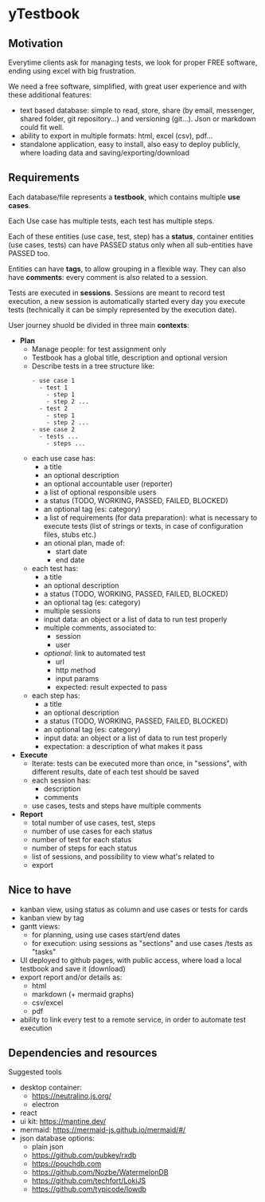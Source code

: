 # yTestbook

## Motivation

Everytime clients ask for managing tests, we look for proper FREE software, ending using excel with big frustration.

We need a free software, simplified, with great user experience and with these additional features:

- text based database: simple to read, store, share (by email, messenger, shared folder, git repository...) and versioning (git...). Json or markdown could fit well.
- ability to export in multiple formats: html, excel (csv), pdf...
- standalone application, easy to install, also easy to deploy publicly, where loading data and saving/exporting/download

## Requirements

Each database/file represents a **testbook**, which contains multiple **use cases**.

Each Use case has multiple tests, each test has multiple steps.

Each of these entities (use case, test, step) has a **status**, container entities (use cases, tests) can have PASSED status only when all sub-entities have PASSED too.

Entities can have **tags**, to allow grouping in a flexible way. They can also have **comments**: every comment is also related to a session.

Tests are executed in **sessions**. Sessions are meant to record test execution, a new session is automatically started every day you execute tests (technically it can be simply represented by the execution date).

User journey shuold be divided in three main **contexts**:

- **Plan**
  - Manage people: for test assignment only
  - Testbook has a global title, description and optional version
  - Describe tests in a tree structure like:
    ```
    - use case 1
      - test 1
        - step 1
        - step 2 ...
      - test 2
        - step 1
        - step 2 ...
    - use case 2
      - tests ...
        - steps ...
    ```
  - each use case has:
    - a title
    - an optional description
    - an optional accountable user (reporter)
    - a list of optional responsible users
    - a status (TODO, WORKING, PASSED, FAILED, BLOCKED)
    - an optional tag (es: category)
    - a list of requirements (for data preparation): what is necessary to execute tests (list of strings or texts, in case of configuration files, stubs etc.)
    - an otional plan, made of:
      - start date
      - end date
  - each test has:
    - a title
    - an optional description
    - a status (TODO, WORKING, PASSED, FAILED, BLOCKED)
    - an optional tag (es: category)
    - multiple sessions
    - input data: an object or a list of data to run test properly
    - multiple comments, associated to:
      - session
      - user
    - *optional*: link to automated test
      - url
      - http method
      - input params
      - expected: result expected to pass
  - each step has:
    - a title
    - an optional description
    - a status (TODO, WORKING, PASSED, FAILED, BLOCKED)
    - an optional tag (es: category)
    - input data: an object or a list of data to run test properly
    - expectation: a description of what makes it pass
- **Execute**
  - Iterate: tests can be executed more than once, in "sessions", with different results, date of each test should be saved
  - each session has:
    - description
    - comments
  - use cases, tests and steps have multiple comments
- **Report**
  - total number of use cases, test, steps
  - number of use cases for each status
  - number of test for each status
  - number of steps for each status
  - list of sessions, and possibility to view what's related to
  - export

## Nice to have

- kanban view, using status as column and use cases or tests for cards
- kanban view by tag
- gantt views: 
  - for planning, using use cases start/end dates
  - for execution: using sessions as "sections" and use cases /tests as "tasks"
- UI deployed to github pages, with public access, where load a local testbook and save it (download)
- export report and/or details as:
  - html
  - markdown (+ mermaid graphs)
  - csv/excel
  - pdf
- ability to link every test to a remote service, in order to automate test execution

## Dependencies and resources

Suggested tools

- desktop container:
  - https://neutralino.js.org/
  - electron
- react
- ui kit: https://mantine.dev/
- mermaid: https://mermaid-js.github.io/mermaid/#/
- json database options:
  - plain json
  - https://github.com/pubkey/rxdb
  - https://pouchdb.com
  - https://github.com/Nozbe/WatermelonDB
  - https://github.com/techfort/LokiJS
  - https://github.com/typicode/lowdb
